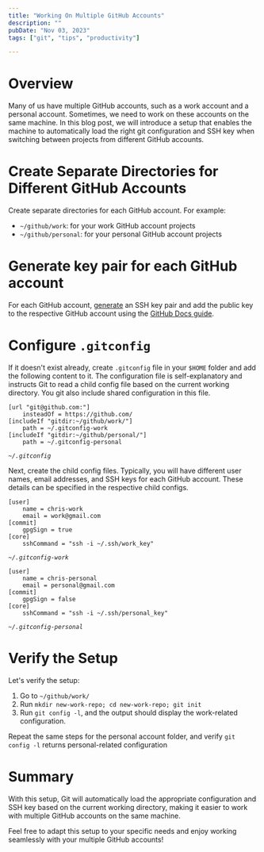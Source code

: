 ```yaml
---
title: "Working On Multiple GitHub Accounts"
description: ""
pubDate: "Nov 03, 2023"
tags: ["git", "tips", "productivity"]

---
```


# Overview
Many of us have multiple GitHub accounts, such as a work account and a personal account. Sometimes, we need to work on these accounts on the same machine. In this blog post, we will introduce a setup that enables the machine to automatically load the right git configuration and SSH key when switching between projects from different GitHub accounts.

# Create Separate Directories for Different GitHub Accounts

Create separate directories for each GitHub account. For example:

- `~/github/work`: for your work GitHub account projects
- `~/github/personal`: for your personal GitHub account projects

# Generate key pair for each GitHub account

For each GitHub account, [generate](https://docs.github.com/en/authentication/connecting-to-github-with-ssh/generating-a-new-ssh-key-and-adding-it-to-the-ssh-agent#generating-a-new-ssh-key) an SSH key pair and add the public key to the respective GitHub account using the [GitHub Docs guide](https://docs.github.com/en/authentication/connecting-to-github-with-ssh/adding-a-new-ssh-key-to-your-github-account).


# Configure `.gitconfig`

If it doesn't exist already, create `.gitconfig` file in your `$HOME` folder and add the following content to it. The configuration file is self-explanatory and instructs Git to read a child config file based on the current working directory. You git also include shared configuration in this file.


```
[url "git@github.com:"]
    insteadOf = https://github.com/
[includeIf "gitdir:~/github/work/"]
    path = ~/.gitconfig-work
[includeIf "gitdir:~/github/personal/"]
    path = ~/.gitconfig-personal
```
_`~/.gitconfig`_


Next, create the child config files. Typically, you will have different user names, email addresses, and SSH keys for each GitHub account. These details can be specified in the respective child configs.

```
[user]
	name = chris-work
	email = work@gmail.com
[commit]
	gpgSign = true
[core]
    sshCommand = "ssh -i ~/.ssh/work_key"
```
_`~/.gitconfig-work`_


```
[user]
	name = chris-personal
	email = personal@gmail.com
[commit]
	gpgSign = false
[core]
    sshCommand = "ssh -i ~/.ssh/personal_key"
```
_`~/.gitconfig-personal`_


# Verify the Setup

Let's verify the setup:

1. Go to `~/github/work/`
1. Run `mkdir new-work-repo; cd new-work-repo; git init`
1. Run `git config -l`, and the output should display the work-related configuration.

Repeat the same steps for the personal account folder, and verify `git config -l` returns personal-related configuration

# Summary

With this setup, Git will automatically load the appropriate configuration and SSH key based on the current working directory, making it easier to work with multiple GitHub accounts on the same machine.

Feel free to adapt this setup to your specific needs and enjoy working seamlessly with your multiple GitHub accounts!